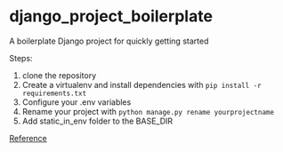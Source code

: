 # django_project_boilerplate

A boilerplate Django project for quickly getting started

Steps:

1. clone the repository
2. Create a virtualenv and install dependencies with `pip install -r requirements.txt`
3. Configure your .env variables
4. Rename your project with `python manage.py rename yourprojectname`
5. Add static_in_env folder to the BASE_DIR

[Reference](https://github.com/justdjango/django_project_boilerplate)
